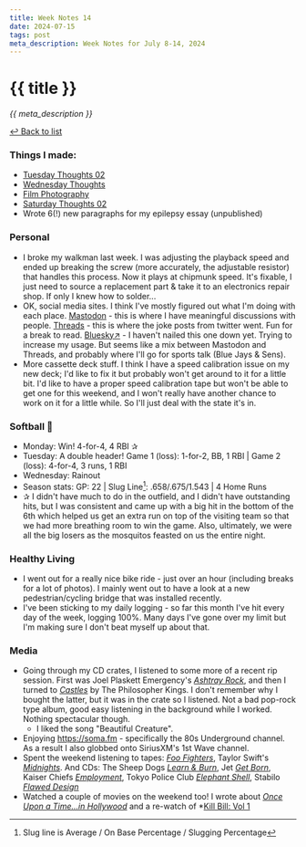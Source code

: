 ```yaml
---
title: Week Notes 14
date: 2024-07-15
tags: post
meta_description: Week Notes for July 8-14, 2024
---
```

# {{ title }}

*{{ meta_description }}*

[↩ Back to list](/weeknotes/)

### Things I made:

- [Tuesday Thoughts 02](https://lwgrs.bearblog.dev/tues-thoughts-02/)
- [Wednesday Thoughts](https://lwgrs.bearblog.dev/wednesday-thoughts/)
- [Film Photography](https://lwgrs.bearblog.dev/film-photography/)
- [Saturday Thoughts 02](https://lwgrs.bearblog.dev/saturday-thoughts-02/)
- Wrote 6(!) new paragraphs for my epilepsy essay (unpublished)

### Personal

- I broke my walkman last week. I was adjusting the playback speed and ended up breaking the screw (more accurately, the adjustable resistor) that handles this process. Now it plays at chipmunk speed. It's fixable, I just need to source a replacement part & take it to an electronics repair shop. If only I knew how to solder...
- OK, social media sites. I think I've mostly figured out what I'm doing with each place. [Mastodon](https://ottawa.place/@srgower) - this is where I have meaningful discussions with people. [Threads](https://www.threads.net/@srgower) - this is where the joke posts from twitter went. Fun for a break to read. [Bluesky↗](https://bsky.app/profile/srgower.com) - I haven't nailed this one down yet. Trying to increase my usage. But seems like a mix between Mastodon and Threads, and probably where I'll go for sports talk (Blue Jays & Sens). 
- More cassette deck stuff. I think I have a speed calibration issue on my new deck; I'd like to fix it but probably won't get around to it for a little bit. I'd like to have a proper speed calibration tape but won't be able to get one for this weekend, and I won't really have another chance to work on it for a little while. So I'll just deal with the state it's in.

### Softball &#129358;

- Monday: Win! 4-for-4, 4 RBI &#10032;
- Tuesday: A double header! Game 1 (loss): 1-for-2, BB, 1 RBI | Game 2 (loss): 4-for-4, 3 runs, 1 RBI
- Wednesday: Rainout
- Season stats: GP: 22 | Slug Line[^1]: .658/.675/1.543 | 4 Home Runs 
- &#10032; I didn't have much to do in the outfield, and I didn't have outstanding hits, but I was consistent and came up with a big hit in the bottom of the 6th which helped us get an extra run on top of the visiting team so that we had more breathing room to win the game. Also, ultimately, we were all the big losers as the mosquitos feasted on us the entire night.

### Healthy Living

- I went out for a really nice bike ride - just over an hour (including breaks for a lot of photos). I mainly went out to have a look at a new pedestrian/cycling bridge that was installed recently. 
- I've been sticking to my daily logging - so far this month I've hit every day of the week, logging 100%. Many days I've gone over my limit but I'm making sure I don't beat myself up about that. 

### Media

- Going through my CD crates, I listened to some more of a recent rip session. First was Joel Plaskett Emergency's *[Ashtray Rock](https://joelplaskett.com/products/ashtray-rock-cd)*, and then I turned to *[Castles](https://www.discogs.com/master/2935009-The-Philosopher-Kings-Castles)* by The Philosopher Kings. I don't remember why I bought the latter, but it was in the crate so I listened. Not a bad pop-rock type album, good easy listening in the background while I worked. Nothing spectacular though. 
  - I liked the song "Beautiful Creature". 
- Enjoying https://soma.fm - specifically the 80s Underground channel. As a result I also globbed onto SiriusXM's 1st Wave channel. 
- Spent the weekend listening to tapes: *[Foo Fighters](https://www.discogs.com/master/62100-Foo-Fighters-Foo-Fighters)*, Taylor Swift's *[Midnights](https://www.discogs.com/master/2831825-Taylor-Swift-Midnights)*. And CDs: The Sheep Dogs *[Learn & Burn](https://www.discogs.com/release/3661054-The-Sheepdogs-Learn-Burn)*, Jet *[Get Born](https://www.discogs.com/release/984322-Jet-Get-Born)*, Kaiser Chiefs *[Employment](https://www.discogs.com/release/6453942-Kaiser-Chiefs-Employment)*, Tokyo Police Club *[Elephant Shell](https://www.discogs.com/release/6453942-Kaiser-Chiefs-Employment)*, Stabilo *[Flawed Design](https://www.discogs.com/release/6287099-Stabilo-Happiness-Disaster)* 
- Watched a couple of movies on the weekend too! I wrote about *[Once Upon a Time...in Hollywood](https://letterboxd.com/stephen_g/film/once-upon-a-time-in-hollywood/)* and a re-watch of *[Kill Bill: Vol 1](https://letterboxd.com/stephen_g/film/kill-bill-vol-1/) 

[^1]: Slug line is Average / On Base Percentage / Slugging Percentage 
